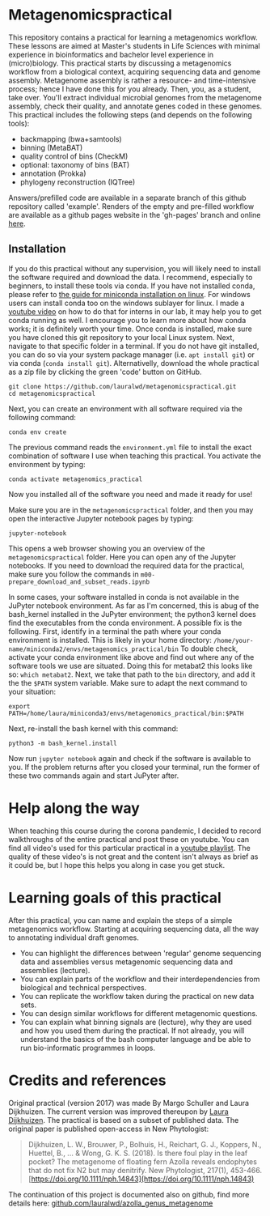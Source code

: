 # Metagenomicspractical
This repository contains a practical for learning a metagenomics workflow.
These lessons are aimed at Master's students in Life Sciences with minimal experience in bioinformatics and bachelor level experience in (micro)biology.
This practical starts by discussing a metagenomics workflow from a biological context, acquiring sequencing data and genome assembly.
Metagenome assembly is rather a resource- and time-intensive process; hence I have done this for you already.
Then, you, as a student, take over.
You'll extract individual microbial genomes from the metagenome assembly, check their quality, and annotate genes coded in these genomes.
This practical includes the following steps (and depends on the following tools):
* backmapping (bwa+samtools)
* binning (MetaBAT)
* quality control of bins (CheckM)
* optional: taxonomy of bins (BAT)
* annotation (Prokka)
* phylogeny reconstruction (IQTree)

Answers/prefilled code are available in a separate branch of this github repository called 'example'. 
Renders of the empty and pre-filled workflow are available as a github pages website in the 'gh-pages' branch and online [here](https://lauralwd.github.io/metagenomicspractical/).

## Installation
If you do this practical without any supervision, you will likely need to install the software required and download the data.
I recommend, especially to beginners, to install these tools via conda.
If you have not installed conda, please refer to [the guide for miniconda installation on linux](https://docs.conda.io/projects/conda/en/latest/user-guide/install/linux.html).
For windows users can install conda too on the windows sublayer for linux.
I made a [youtube video](https://youtu.be/ZWQMADZjMGc) on how to do that for interns in our lab, it may help you to get conda running as well.
I encourage you to learn more about how conda works; it is definitely worth your time. 
Once conda is installed, make sure you have cloned this git repository to your local Linux system.
Next, navigate to that specific folder in a terminal.
If you do not have git installed, you can do so via your system package manager (i.e. `apt install git`) or via conda (`conda install git`). 
Alternativelly, download the whole practical as a zip file by clicking the green 'code' button on GitHub.

```
git clone https://github.com/lauralwd/metagenomicspractical.git
cd metagenomicspractical
```

Next, you can create an environment with all software required via the following command:

`conda env create`

The previous command reads the `environment.yml` file to install the exact combination of software I use when teaching this practical.
You activate the environment by typing:

`conda activate metagenomics_practical`

Now you installed all of the software you need and made it ready for use!

Make sure you are in the `metagenomicspractical` folder, and then you may open the interactive Jupyter notebook pages by typing:

`jupyter-notebook`

This opens a web browser showing you an overview of the `metagenomicspractical` folder.
Here you can open any of the Jupyter notebooks. 
If you need to download the required data for the practical, make sure you follow the commands in `m00-prepare_download_and_subset_reads.ipynb`

In some cases, your software installed in conda is not available in the JuPyter notebook environment.
As far as I'm concerned, this is abug of the bash_kernel installed in the JuPyter environment; the python3 kernel does find the executables from the conda environment.
A possible fix is the following.
First, identify in a terminal the path where your conda environment is installed.
This is likely in your home directory: `/home/your-name/miniconda2/envs/metagenomics_practical/bin`
To double check, activate your conda environment like above and find out where any of the software tools we use are situated.
Doing this for metabat2 this looks like so: `which metabat2`.
Next, we take that path to the `bin`  directory, and add it the the `$PATH` system variable. 
Make sure to adapt the next command to your situation: 

```
export PATH=/home/laura/miniconda3/envs/metagenomics_practical/bin:$PATH
```

Next, re-install the bash kernel with this command:
```
python3 -m bash_kernel.install
```

Now run `jupyter notebook` again and check if the software is available to you.
If the problem returns after you closed your terminal, run the former of these two commands again and start JuPyter after.

# Help along the way
When teaching this course during the corona pandemic, I decided to record walkthroughs of the entire practical and post these on youtube.
You can find all video's used for this particular practical in a [youtube playlist](https://www.youtube.com/playlist?list=PLWmKspMOX1oHOzXmJ1wI2eZinzfGqmu90).
The quality of these video's is not great and the content isn't always as brief as it could be, but I hope this helps you along in case you get stuck.

# Learning goals of this practical
After this practical, you can name and explain the steps of a simple metagenomics workflow. 
Starting at acquiring sequencing data, all the way to annotating individual draft genomes.
* You can highlight the differences between 'regular' genome sequencing data and assemblies versus metagenomic sequencing data and assemblies (lecture).
* You can explain parts of the workflow and their interdependencies from biological and technical perspectives.
* You can replicate the workflow taken during the practical on new data sets.
* You can design similar workflows for different metagenomic questions.
* You can explain what binning signals are (lecture), why they are used and how you used them during the practical.
If not already, you will understand the basics of the bash computer language and be able to run bio-informatic programmes in loops.

# Credits and references
Original practical (version 2017) was made By Margo Schuller and Laura Dijkhuizen. 
The current version was improved thereupon by [Laura Dijkhuizen](https://www.lauradijkhuizen.com). 
The practical is based on a subset of published data. 
The original paper is published open-access in New Phytologist: 
>Dijkhuizen, L. W., Brouwer, P., Bolhuis, H., Reichart, G. J., Koppers, N., Huettel, B., ... & Wong, G. K. S. (2018). Is there foul play in the leaf pocket? The metagenome of floating fern Azolla reveals endophytes that do not fix N2 but may denitrify. New Phytologist, 217(1), 453-466. [https://doi.org/10.1111/nph.14843](https://doi.org/10.1111/nph.14843)

The continuation of this project is documented also on github, find more details here: [github.com/lauralwd/azolla_genus_metagenome](https://github.com/lauralwd/azolla_genus_metagenome)
